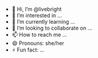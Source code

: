 - 👋 Hi, I’m @livebright
- 👀 I’m interested in ...
- 🌱 I’m currently learning ...
- 💞️ I’m looking to collaborate on ...
- 📫 How to reach me ...
- 😄 Pronouns: she/her
- ⚡ Fun fact: ...

<!---
livebright/livebright is a ✨ special ✨ repository because its `README.md` (this file) appears on your GitHub profile.
You can click the Preview link to take a look at your changes.
--->

